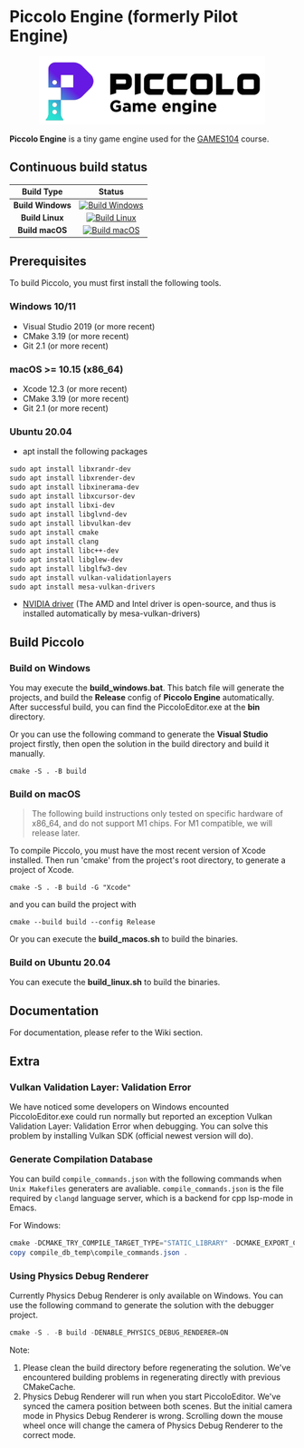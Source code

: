 # Piccolo Engine (formerly Pilot Engine)

<p align="center">
  <a href="https://games104.boomingtech.com">
    <img src="engine/source/editor/resource/PiccoloEngine.png" width="400" alt="Piccolo Engine logo">
  </a>
</p>

**Piccolo Engine** is a tiny game engine used for the [GAMES104](https://games104.boomingtech.com) course.

## Continuous build status

|    Build Type     |                                                                                      Status                                                                                      |
| :---------------: | :------------------------------------------------------------------------------------------------------------------------------------------------------------------------------: |
| **Build Windows** | [![Build Windows](https://github.com/BoomingTech/Piccolo/actions/workflows/build_windows.yml/badge.svg)](https://github.com/BoomingTech/Piccolo/actions/workflows/build_windows.yml) |
|  **Build Linux**  |    [![Build Linux](https://github.com/BoomingTech/Piccolo/actions/workflows/build_linux.yml/badge.svg)](https://github.com/BoomingTech/Piccolo/actions/workflows/build_linux.yml)    |
|  **Build macOS**  |    [![Build macOS](https://github.com/BoomingTech/Piccolo/actions/workflows/build_macos.yml/badge.svg)](https://github.com/BoomingTech/Piccolo/actions/workflows/build_macos.yml)    |

## Prerequisites

To build Piccolo, you must first install the following tools.

### Windows 10/11
- Visual Studio 2019 (or more recent)
- CMake 3.19 (or more recent)
- Git 2.1 (or more recent)

### macOS >= 10.15 (x86_64)
- Xcode 12.3 (or more recent)
- CMake 3.19 (or more recent)
- Git 2.1 (or more recent)

### Ubuntu 20.04
 - apt install the following packages
```
sudo apt install libxrandr-dev
sudo apt install libxrender-dev
sudo apt install libxinerama-dev
sudo apt install libxcursor-dev
sudo apt install libxi-dev
sudo apt install libglvnd-dev
sudo apt install libvulkan-dev
sudo apt install cmake
sudo apt install clang
sudo apt install libc++-dev
sudo apt install libglew-dev
sudo apt install libglfw3-dev
sudo apt install vulkan-validationlayers
sudo apt install mesa-vulkan-drivers
```
- [NVIDIA driver](https://docs.nvidia.com/cuda/cuda-installation-guide-linux/index.html#runfile) (The AMD and Intel driver is open-source, and thus is installed automatically by mesa-vulkan-drivers)

## Build Piccolo

### Build on Windows
You may execute the **build_windows.bat**. This batch file will generate the projects, and build the **Release** config of **Piccolo Engine** automatically. After successful build, you can find the PiccoloEditor.exe at the **bin** directory.

Or you can use the following command to generate the **Visual Studio** project firstly, then open the solution in the build directory and build it manually.
```
cmake -S . -B build
```

### Build on macOS

> The following build instructions only tested on specific hardware of x86_64, and do not support M1 chips. For M1 compatible, we will release later.

To compile Piccolo, you must have the most recent version of Xcode installed.
Then run 'cmake' from the project's root directory, to generate a project of Xcode.

```
cmake -S . -B build -G "Xcode"
```
and you can build the project with
```
cmake --build build --config Release
```

Or you can execute the **build_macos.sh** to build the binaries.

### Build on Ubuntu 20.04
You can execute the **build_linux.sh** to build the binaries.

## Documentation
For documentation, please refer to the Wiki section.

## Extra

### Vulkan Validation Layer: Validation Error
We have noticed some developers on Windows encounted PiccoloEditor.exe could run normally but reported an exception Vulkan Validation Layer: Validation Error
when debugging. You can solve this problem by installing Vulkan SDK (official newest version will do).

### Generate Compilation Database

You can build `compile_commands.json` with the following commands when `Unix Makefiles` generaters are avaliable. `compile_commands.json` is the file
required by `clangd` language server, which is a backend for cpp lsp-mode in Emacs.

For Windows:

``` powershell
cmake -DCMAKE_TRY_COMPILE_TARGET_TYPE="STATIC_LIBRARY" -DCMAKE_EXPORT_COMPILE_COMMANDS=ON -S . -B compile_db_temp -G "Unix Makefiles"
copy compile_db_temp\compile_commands.json .
```

### Using Physics Debug Renderer
Currently Physics Debug Renderer is only available on Windows. You can use the following command to generate the solution with the debugger project.

``` powershell
cmake -S . -B build -DENABLE_PHYSICS_DEBUG_RENDERER=ON
```

Note:
1. Please clean the build directory before regenerating the solution. We've encountered building problems in regenerating directly with previous CMakeCache.
2. Physics Debug Renderer will run when you start PiccoloEditor. We've synced the camera position between both scenes. But the initial camera mode in Physics Debug Renderer is wrong. Scrolling down the mouse wheel once will change the camera of Physics Debug Renderer to the correct mode.
